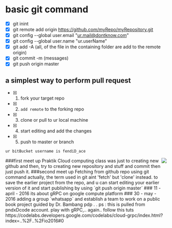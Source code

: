# basic git command 
- [x] git inint
- [x] git remote add origin https://github.com/myRepo/myRepository.git
- [x] git config --global user.email "ur.mail@dontknow.com"
- [x] git config --global user.name "ur.userName"
- [x] git add -A (all, of the file in the containing folder are add to the remote origin)
- [x] git commit -m (messages)
- [x] git push origin master 

 ##  a simplest way to perform pull request
- [x]    1. fork your target repo
- [x]    2. `add remote` to the forking repo 
- [x]    3. clone or pull to ur local machine
- [x]    4. start editing and add the changes
- [x]    5. push to master or branch
	
`ur bitBucket username is fendiD_ace`

<!-- ![the Jokerr](https://pbs.twimg.com/profile_images/547913929377054720/qQxWVVs8.jpeg) -->
<img style="float: right;" src="https://pbs.twimg.com/profile_images/547913929377054720/qQxWVVs8.jpeg">
<!-- align="right" height="600" width="400"  -->
###first meet up Praktik Cloud computing class
		was just to creating new github
		and then, try to creating new repository and stuff
		and commit then just push it.
###second meet up 
		Fetching from github repo using git command
		actually, the term used in git aint 'fetch' but 'clone' instead.
			to save the earlier project from the repo, and u can start
			editing your earlier version of it and start publishing
			by using `git push origin master`
### 11 - april - 2016
	its about gRPC on google compute platform
### 30 - may - 2016
	adding a group `whatsapp` and establish a team to work on a public book project guided by Dr. Bambang pdp . .
	ps : this is pulled from pndxDcode account.
	play with gRPC,.. again.. 
	follow this tuts https://codelabs.developers.google.com/codelabs/cloud-grpc/index.html?index=..%2F..%2Fio2016#0